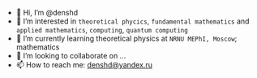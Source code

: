 - 👋 Hi, I’m @denshd
- 👀 I’m interested in `theoretical phycics`, `fundamental mathematics` and `applied mathematics`, `computing`, `quantum computing`
- 🌱 I’m currently learning theoretical physics at `NRNU MEPhI, Moscow`; mathematics
- 💞️ I’m looking to collaborate on ...
- 📫 How to reach me: denshd@yandex.ru

<!---
denshd/denshd is a ✨ special ✨ repository because its `README.md` (this file) appears on your GitHub profile.
You can click the Preview link to take a look at your changes.
--->

